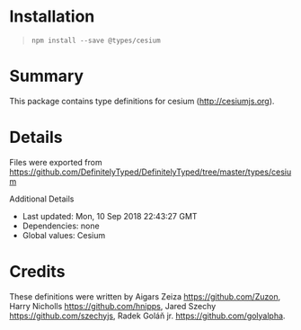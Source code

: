 # Installation
> `npm install --save @types/cesium`

# Summary
This package contains type definitions for cesium (http://cesiumjs.org).

# Details
Files were exported from https://github.com/DefinitelyTyped/DefinitelyTyped/tree/master/types/cesium

Additional Details
 * Last updated: Mon, 10 Sep 2018 22:43:27 GMT
 * Dependencies: none
 * Global values: Cesium

# Credits
These definitions were written by Aigars Zeiza <https://github.com/Zuzon>, Harry Nicholls <https://github.com/hnipps>, Jared Szechy <https://github.com/szechyjs>, Radek Goláň jr. <https://github.com/golyalpha>.

